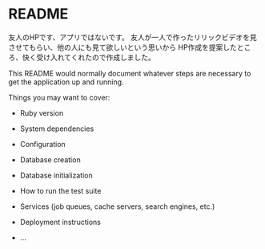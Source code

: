 # README

友人のHPです、アプリではないです。
友人が一人で作ったリリックビデオを見させてもらい、他の人にも見て欲しいという思いから
HP作成を提案したところ、快く受け入れてくれたので作成しました。

This README would normally document whatever steps are necessary to get the
application up and running.

Things you may want to cover:

* Ruby version

* System dependencies

* Configuration

* Database creation

* Database initialization

* How to run the test suite

* Services (job queues, cache servers, search engines, etc.)

* Deployment instructions

* ...

